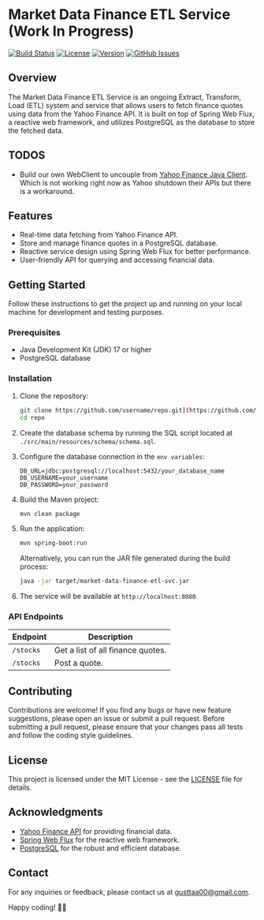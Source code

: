 # Market Data Finance ETL Service (Work In Progress)

[![Build Status](https://img.shields.io/travis/username/repo.svg?style=flat-square)](https://travis-ci.org/spaade/market-data-finance-etl-svc)
[![License](https://img.shields.io/badge/license-MIT-blue.svg?style=flat-square)](https://opensource.org/licenses/MIT)
[![Version](https://img.shields.io/badge/version-v1.0.0-green.svg?style=flat-square)](https://github.com/spaade/market-data-finance-etl-svc/releases)
[![GitHub Issues](https://img.shields.io/github/issues/username/repo.svg?style=flat-square)](https://github.com/spaade/market-data-finance-etl-svc/issues)

## Overview

The Market Data Finance ETL Service is an ongoing Extract, Transform, Load (ETL) system and service that allows users to fetch finance quotes using data from the Yahoo Finance API. It is built on top of Spring Web Flux, a reactive web framework, and utilizes PostgreSQL as the database to store the fetched data.

## TODOS

- Build our own WebClient to uncouple from [Yahoo Finance Java Client](https://github.com/sstrickx/yahoofinance-api). Which is not working right now as Yahoo shutdown their APIs but there is a workaround.

## Features

- Real-time data fetching from Yahoo Finance API.
- Store and manage finance quotes in a PostgreSQL database.
- Reactive service design using Spring Web Flux for better performance.
- User-friendly API for querying and accessing financial data.

## Getting Started

Follow these instructions to get the project up and running on your local machine for development and testing purposes.

### Prerequisites

- Java Development Kit (JDK) 17 or higher
- PostgreSQL database

### Installation

1. Clone the repository:

   ```bash
   git clone https://github.com/username/repo.git](https://github.com/spaade/market-data-finance-etl-svc.git)
   cd repo
   ```

2. Create the database schema by running the SQL script located at `./src/main/resources/schema/schema.sql`.

3. Configure the database connection in the `env variables`:

   ```properties
   DB_URL=jdbc:postgresql://localhost:5432/your_database_name
   DB_USERNAME=your_username
   DB_PASSWORD=your_password
   ```

4. Build the Maven project:

   ```bash
   mvn clean package
   ```

5. Run the application:

   ```bash
   mvn spring-boot:run
   ```

   Alternatively, you can run the JAR file generated during the build process:

   ```bash
   java -jar target/market-data-finance-etl-svc.jar
   ```

6. The service will be available at `http://localhost:8080`.

### API Endpoints

| Endpoint                 | Description                           |
| ------------------------ | ------------------------------------- |
| `/stocks`    | Get a list of all finance quotes.     |
| `/stocks` | Post a quote. |

## Contributing

Contributions are welcome! If you find any bugs or have new feature suggestions, please open an issue or submit a pull request. Before submitting a pull request, please ensure that your changes pass all tests and follow the coding style guidelines.

## License

This project is licensed under the MIT License - see the [LICENSE](LICENSE) file for details.

## Acknowledgments

- [Yahoo Finance API](https://finance.yahoo.com/) for providing financial data.
- [Spring Web Flux](https://docs.spring.io/spring-framework/docs/current/reference/html/web-reactive.html) for the reactive web framework.
- [PostgreSQL](https://www.postgresql.org/) for the robust and efficient database.

## Contact

For any inquiries or feedback, please contact us at gusttaa00@gmail.com.

Happy coding! 🚀✨
